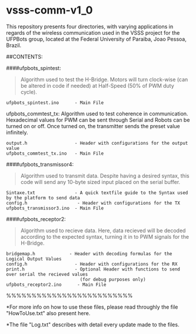 # vsss-comm-v1_0

This repository presents four directories, with varying applications in regards of the wireless communication used in the VSSS project for the UFPBots group, located at the Federal University of Paraiba, Joao Pessoa, Brazil.

##CONTENTS:


####ufpbots_spintest:
   >Algorithm used to test the H-Bridge. Motors will turn clock-wise (can be altered in code if needed) at Half-Speed (50% of PWM duty cycle).
   
    ufpbots_spintest.ino      - Main File
  ufpbots_commtest_tx:  Algorithm used to test coherence in communication. Hexadecimal values for PWM can be sent through Serial and Robots can be turned on or off. Once turned on, the transmitter sends the preset value infinitely.
  

    output.h                  - Header with configurations for the output value
    ufpbots_commtest_tx.ino   - Main File
    
####ufpbots_transmissor4:
  >Algorithm used to transmit data. Despite having a desired syntax, this code will send any 10-byte sized input placed on the serial buffer.
    
    Sintaxe.txt               - A quick textfile guide to the Syntax used by the platform to send data
    config.h	               - Header with configurations for the TX
    ufpbots_transmissor3.ino  - Main File
    
####ufpbots_receptor2:
  >Algorithm used to recieve data. Here, data recieved will be decoded according to the expected syntax, turning it in to PWM signals for the H-Bridge.
    
    bridgemap.h	            - Header with decoding formulas for the Logical Output Values
    config.h                  - Header with configurations for the RX
    print.h                   - Optional Header with functions to send over serial the recieved values 
                                (for debug purposes only)
    ufpbots_receptor2.ino      - Main File
    
%%%%%%%%%%%%%%%%%%%%%%%%%

*For more info on how to use these files, please read throughly the file "HowToUse.txt" also present here.

*The file "Log.txt" describes with detail every update made to the files.
